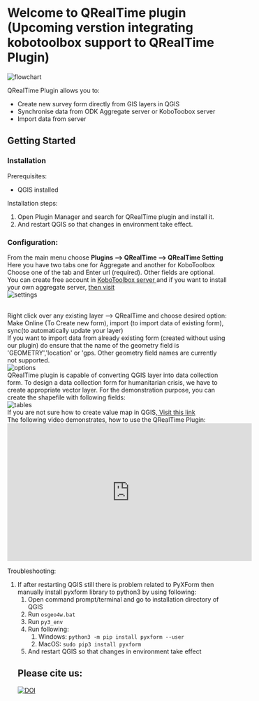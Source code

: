 <h1> Welcome to QRealTime plugin (Upcoming verstion integrating kobotoolbox support to QRealTime Plugin)</h1>
<img src="https://user-images.githubusercontent.com/5653512/40710547-8e30b57c-6416-11e8-8c48-3075bd63e68b.jpg" alt="flowchart">

QRealTime Plugin allows you to:
<ul>
<li> Create new survey form directly from GIS layers in QGIS </li>
<li> Synchronise data from ODK Aggregate server or KoboToobox server</li>
<li> Import data from  server </li>
</ul>

<h2>Getting Started</h2>
<h3>Installation</h3>
Prerequisites:
<ul>
<li> QGIS installed </li>
</ul>

Installation steps:
<ol>
<li>Open Plugin Manager and search for QRealTime plugin and install it.</li>
<li>And restart QGIS so that changes in environment take effect.</li>
</ol>

<h3>Configuration:</h3>

From the main menu choose **Plugins --> QRealTime --> QRealTime Setting**
<br/> Here you have two tabs one for Aggregate and another for KoboToolbox
Choose one of the tab and Enter url (required). Other fields are optional.
<br/>
You can create free account in <a href="https://www.kobotoolbox.org/">KoboToolbox server </a> and if you want to install your own aggregate server, <a href="http://docs.opendatakit.org/aggregate-guide/"> then visit </a>
<br/>
<img src="https://user-images.githubusercontent.com/5653512/67921427-aa90e200-fbcd-11e9-874b-fc1fae692fe0.png" alt="settings">


<br/>
Right click over any existing layer --> QRealTime and choose desired option: 
<br/>Make Online (To Create new form), import (to import data of existing form), sync(to automatically update your layer)
<br/>If you want to import data from already existing form (created without using our plugin) do ensure that the name of the geometry field is 'GEOMETRY','location' or 'gps. Other geometry field names are currently not supported.
<br/>
<img src="https://user-images.githubusercontent.com/5653512/45092639-be5cc780-b133-11e8-8ee1-d3fb258cbf16.png" alt="options">

<br/>
QRealTime plugin is capable of converting QGIS layer into data collection form. To design a data collection form for humanitarian crisis, we have to create appropriate vector layer. For the demonstration purpose, you can create the shapefile with following fields:
<br/>
<img src="https://user-images.githubusercontent.com/9129316/33984020-2d6d7170-e0dc-11e7-8458-c9c2feb275b6.png" alt="tables">

<br/>
If you are not sure how to create  value map in QGIS,<a href= "http://www.northrivergeographic.com/archives/qgis-and-value-maps"> Visit this link </a>
<br/>
The following video demonstrates, how to use the QRealTime Plugin:
<br/>
<iframe width="560" height="315" src="https://www.youtube.com/embed/zmr2CC5G-m4" frameborder="0" allow="autoplay; encrypted-media" allowfullscreen></iframe>
<br/>

Troubleshooting:
<ol>
<li>If after restarting QGIS still there is problem related to PyXForm then manually install pyxform library to python3 by using following:
  <ol>
<li>Open command prompt/terminal and go to installation directory of QGIS</li>
<li>Run <code>osgeo4w.bat</code></li>
    <li>Run <code>py3_env</code></li>
<li>Run following:
  <ol>
<li>Windows: <code>python3 -m pip install pyxform --user</code></li>
<li>MacOS: <code>sudo pip3 install pyxform</code></li>
    </ol>
  </li>
 <li>And restart QGIS so that changes in environment take effect</li>
</li>
 </ol>
<h2> Please cite us: </h2>
<a href="https://zenodo.org/badge/latestdoi/99995529"><img src="https://zenodo.org/badge/99995529.svg" alt="DOI"></a></li>


